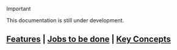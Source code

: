 > [!IMPORTANT]
> This documentation is still under development.

## [Features](/features.html) | [Jobs to be done](/jobs/index.html) | [Key Concepts](/concepts/index.html)
